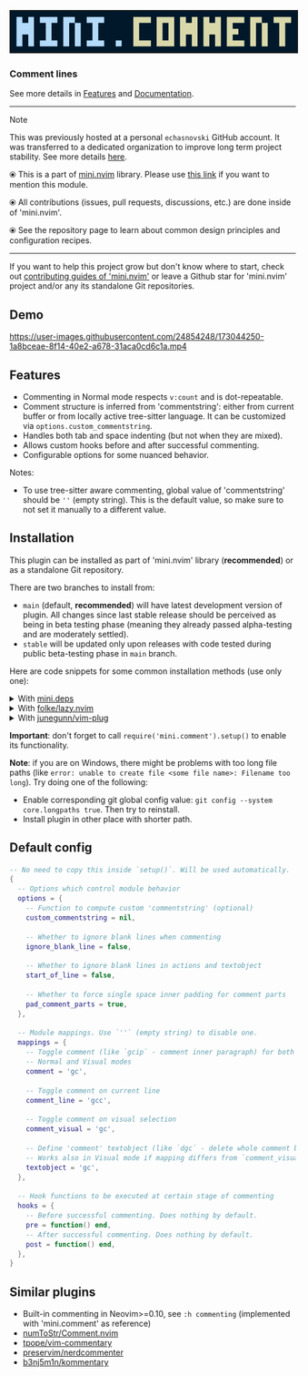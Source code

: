 <p align="center"> <img src="https://github.com/nvim-mini/assets/blob/main/logo-2/logo-comment_readme.png?raw=true" alt="mini.comment" style="max-width:100%;border:solid 2px"/> </p>

### Comment lines

See more details in [Features](#features) and [Documentation](../doc/mini-comment.txt).

---

> [!NOTE]
> This was previously hosted at a personal `echasnovski` GitHub account. It was transferred to a dedicated organization to improve long term project stability. See more details [here](https://github.com/nvim-mini/mini.nvim/discussions/1970).

⦿ This is a part of [mini.nvim](https://github.com/nvim-mini/mini.nvim) library. Please use [this link](https://github.com/nvim-mini/mini.nvim/blob/main/readmes/mini-comment.md) if you want to mention this module.

⦿ All contributions (issues, pull requests, discussions, etc.) are done inside of 'mini.nvim'.

⦿ See the repository page to learn about common design principles and configuration recipes.

---

If you want to help this project grow but don't know where to start, check out [contributing guides of 'mini.nvim'](https://github.com/nvim-mini/mini.nvim/blob/main/CONTRIBUTING.md) or leave a Github star for 'mini.nvim' project and/or any its standalone Git repositories.

## Demo

<!-- Demo source: https://github.com/nvim-mini/assets/blob/main/demo/demo-comment.mp4 -->
https://user-images.githubusercontent.com/24854248/173044250-1a8bceae-8f14-40e2-a678-31aca0cd6c1a.mp4

## Features

- Commenting in Normal mode respects `v:count` and is dot-repeatable.
- Comment structure is inferred from 'commentstring': either from current buffer or from locally active tree-sitter language. It can be customized via `options.custom_commentstring`.
- Handles both tab and space indenting (but not when they are mixed).
- Allows custom hooks before and after successful commenting.
- Configurable options for some nuanced behavior.

Notes:

- To use tree-sitter aware commenting, global value of 'commentstring' should be `''` (empty string). This is the default value, so make sure to not set it manually to a different value.

## Installation

This plugin can be installed as part of 'mini.nvim' library (**recommended**) or as a standalone Git repository.

There are two branches to install from:

- `main` (default, **recommended**) will have latest development version of plugin. All changes since last stable release should be perceived as being in beta testing phase (meaning they already passed alpha-testing and are moderately settled).
- `stable` will be updated only upon releases with code tested during public beta-testing phase in `main` branch.

Here are code snippets for some common installation methods (use only one):

<details>
<summary>With <a href="https://github.com/nvim-mini/mini.nvim/blob/main/readmes/mini-deps.md">mini.deps</a></summary>

- 'mini.nvim' library:

    | Branch | Code snippet                                  |
    |--------|-----------------------------------------------|
    | Main   | *Follow recommended ‘mini.deps’ installation* |
    | Stable | *Follow recommended ‘mini.deps’ installation* |

- Standalone plugin:

    | Branch | Code snippet                                                      |
    |--------|-------------------------------------------------------------------|
    | Main   | `add(‘nvim-mini/mini.comment’)`                                   |
    | Stable | `add({ source = ‘nvim-mini/mini.comment’, checkout = ‘stable’ })` |

</details>

<details>
<summary>With <a href="https://github.com/folke/lazy.nvim">folke/lazy.nvim</a></summary>

- 'mini.nvim' library:

    | Branch | Code snippet                                  |
    |--------|-----------------------------------------------|
    | Main   | `{ 'nvim-mini/mini.nvim', version = false },` |
    | Stable | `{ 'nvim-mini/mini.nvim', version = '*' },`   |

- Standalone plugin:

    | Branch | Code snippet                                     |
    |--------|--------------------------------------------------|
    | Main   | `{ 'nvim-mini/mini.comment', version = false },` |
    | Stable | `{ 'nvim-mini/mini.comment', version = '*' },`   |

</details>

<details>
<summary>With <a href="https://github.com/junegunn/vim-plug">junegunn/vim-plug</a></summary>

- 'mini.nvim' library:

    | Branch | Code snippet                                         |
    |--------|------------------------------------------------------|
    | Main   | `Plug 'nvim-mini/mini.nvim'`                         |
    | Stable | `Plug 'nvim-mini/mini.nvim', { 'branch': 'stable' }` |

- Standalone plugin:

    | Branch | Code snippet                                            |
    |--------|---------------------------------------------------------|
    | Main   | `Plug 'nvim-mini/mini.comment'`                         |
    | Stable | `Plug 'nvim-mini/mini.comment', { 'branch': 'stable' }` |

</details>

**Important**: don't forget to call `require('mini.comment').setup()` to enable its functionality.

**Note**: if you are on Windows, there might be problems with too long file paths (like `error: unable to create file <some file name>: Filename too long`). Try doing one of the following:

- Enable corresponding git global config value: `git config --system core.longpaths true`. Then try to reinstall.
- Install plugin in other place with shorter path.

## Default config

```lua
-- No need to copy this inside `setup()`. Will be used automatically.
{
  -- Options which control module behavior
  options = {
    -- Function to compute custom 'commentstring' (optional)
    custom_commentstring = nil,

    -- Whether to ignore blank lines when commenting
    ignore_blank_line = false,

    -- Whether to ignore blank lines in actions and textobject
    start_of_line = false,

    -- Whether to force single space inner padding for comment parts
    pad_comment_parts = true,
  },

  -- Module mappings. Use `''` (empty string) to disable one.
  mappings = {
    -- Toggle comment (like `gcip` - comment inner paragraph) for both
    -- Normal and Visual modes
    comment = 'gc',

    -- Toggle comment on current line
    comment_line = 'gcc',

    -- Toggle comment on visual selection
    comment_visual = 'gc',

    -- Define 'comment' textobject (like `dgc` - delete whole comment block)
    -- Works also in Visual mode if mapping differs from `comment_visual`
    textobject = 'gc',
  },

  -- Hook functions to be executed at certain stage of commenting
  hooks = {
    -- Before successful commenting. Does nothing by default.
    pre = function() end,
    -- After successful commenting. Does nothing by default.
    post = function() end,
  },
}
```

## Similar plugins

- Built-in commenting in Neovim>=0.10, see `:h commenting` (implemented with 'mini.comment' as reference)
- [numToStr/Comment.nvim](https://github.com/numToStr/Comment.nvim)
- [tpope/vim-commentary](https://github.com/tpope/vim-commentary)
- [preservim/nerdcommenter](https://github.com/preservim/nerdcommenter)
- [b3nj5m1n/kommentary](https://github.com/b3nj5m1n/kommentary)

